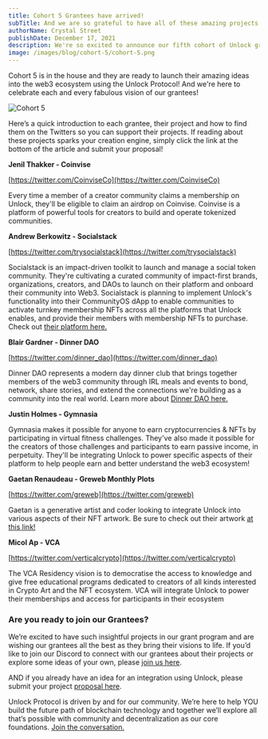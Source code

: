 ```yaml
---
title: Cohort 5 Grantees have arrived!
subTitle: And we are so grateful to have all of these amazing projects implementing the protocol!
authorName: Crystal Street
publishDate: December 17, 2021
description: We're so excited to announce our fifth cohort of Unlock grantees! Please check out their projects and follow their progress!
image: /images/blog/cohort-5/cohort-5.png
---
```


Cohort 5 is in the house and they are ready to launch their amazing ideas into the web3 ecosystem using the Unlock Protocol! And we're here to celebrate each and every fabulous vision of our grantees!

![Cohort 5](/images/blog/cohort-5/cohort-5.png)

Here’s a quick introduction to each grantee, their project and how to find them on the Twitters so you can support their projects. If reading about these projects sparks your creation engine, simply click the link at the bottom of the article and submit your proposal! 

**Jenil Thakker - Coinvise**

[https://twitter.com/CoinviseCo](https://twitter.com/CoinviseCo)

Every time a member of a creator community claims a membership on Unlock, they'll be eligible to claim an airdrop on Coinvise. Coinvise is a platform of powerful tools for creators to build and operate tokenized communities.

**Andrew Berkowitz - Socialstack**

[https://twitter.com/trysocialstack](https://twitter.com/trysocialstack)

Socialstack is an impact-driven toolkit to launch and manage a social token community. They're cultivating a curated community of impact-first brands, organizations, creators, and DAOs to launch on their platform and onboard their community into Web3. Socialstack is planning to implement Unlock's functionality into their CommunityOS dApp to enable communities to activate turnkey membership NFTs across all the platforms that Unlock enables, and provide their members with membership NFTs to purchase. Check out [their platform here.](https://www.socialstack.co/)

**Blair Gardner - Dinner DAO**

[https://twitter.com/dinner_dao](https://twitter.com/dinner_dao)

Dinner DAO represents a modern day dinner club that brings together members of the web3 community through IRL meals and events to bond, network, share stories, and extend the connections we're building as a community into the real world. Learn more about [Dinner DAO here.](https://dinnerdao.xyz/)

**Justin Holmes - Gymnasia**

Gymnasia makes it possible for anyone to earn cryptocurrencies & NFTs by participating in virtual fitness challenges. They've also made it possible for the creators of those challenges and participants to earn passive income, in perpetuity. They'll be integrating Unlock to power specific aspects of their platform to help people earn and better understand the web3 ecosystem!

**Gaetan Renaudeau - Greweb Monthly Plots**

[https://twitter.com/greweb](https://twitter.com/greweb)

Gaetan is a generative artist and coder looking to integrate Unlock into various aspects of their NFT artwork. Be sure to check out their artwork [at this link!](https://greweb.me/plots)

**Micol Ap - VCA**

[https://twitter.com/verticalcrypto](https://twitter.com/verticalcrypto)

The VCA Residency vision is to democratise the access to knowledge and give free educational programs dedicated to creators of all kinds interested in Crypto Art and the NFT ecosystem. VCA will integrate Unlock to power their memberships and access for participants in their ecosystem

### Are you ready to join our Grantees?

We’re excited to have such insightful projects in our grant program and are wishing our grantees all the best as they bring their visions to life. If you’d like to join our Discord to connect with our grantees about their projects or explore some ideas of your own, please [join us here](https://discord.gg/Ah6ZEJyTDp).

AND if you already have an idea for an integration using Unlock, please submit your project [proposal here](https://share.hsforms.com/1gAdLgNOESNCWJ9bJxCUAMwbvg22).

Unlock Protocol is driven by and for our community. We’re here to help YOU build the future path of blockchain technology and together we’ll explore all that’s possible with community and decentralization as our core foundations. [Join the conversation.](https://unlock.community/)
